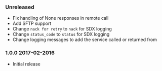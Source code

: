 ### Unreleased
  - Fix handling of None responses in remote call
  - Add SFTP support
  - Change `nack for retry` to `nack` for SDX logging
  - Change `status_code` to `status` for SDX logging
  - Change logging messages to add the service called or returned from

### 1.0.0 2017-02-2016
  - Initial release
